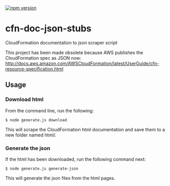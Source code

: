 [![npm version](https://badge.fury.io/js/cfn-doc-json-stubs.svg)](https://badge.fury.io/js/cfn-doc-json-stubs)
# cfn-doc-json-stubs
CloudFormation documentation to json scraper script

This project has been made obsolete because AWS publishes the CloudFormation spec as JSON now: http://docs.aws.amazon.com/AWSCloudFormation/latest/UserGuide/cfn-resource-specification.html

## Usage

### Download html
From the command line, run the following:

```$ node generate.js download```

This will scrape the CloudFormation html documentation and save them to a new folder named html/.

### Generate the json

If the html has been downloaded, run the following command next:

```$ node generate.js generate-json```

This will generate the json files from the html pages.
